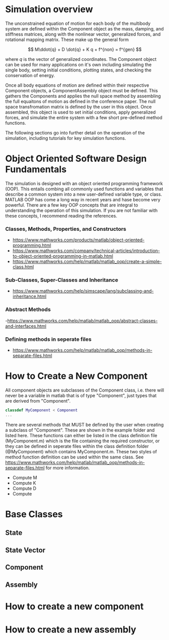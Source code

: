 # Simulation overview
The unconstrained equation of motion for each body of the multibody system are defined within the Component object as the mass, damping, and stiffness matrices, along with the nonlinear vector, generalized forces, and rotational mapping matrix. These make up the general form

$$ M\ddot{q} + D \dot{q} + K q + f^{non} = f^{gen} $$

where $q$ is the vector of generalized coordinates. The Component object can be used for many applications on it's own including simulating the single body, setting initial conditions, plotting states, and checking the conservation of energy.

Once all body equations of motion are defined within their respective Component objects, a ComponentAssembly object must be defined. This gathers the Components and applies the null space method by assembling the full equaitons of motion as defined in the conference paper. The null space transfromation matrix is defined by the user in this object. Once assembled, this object is used to set initial conditions, apply generalized forces, and simulate the entire system with a few short pre-defined method functions.

The following sections go into further detail on the operation of the simulation, including tutorials for key simulation functions.

# Object Oriented Software Design Fundamentals
The simulation is designed with an object oriented programming framework (OOP). This entails combing all commonly used functions and variables that describe a common system into a new user-defined variable type, or class. MATLAB OOP has come a long way in recent years and hase become very powerful. There are a few key OOP concepts that are integral to understanding the operation of this simulation. If you are not familiar with these concepts, I recommend reading the references.

### Classes, Methods, Properties, and Constructors
- https://www.mathworks.com/products/matlab/object-oriented-programming.html
- https://www.mathworks.com/company/technical-articles/introduction-to-object-oriented-programming-in-matlab.html
- https://www.mathworks.com/help/matlab/matlab_oop/create-a-simple-class.html

### Sub-Classes, Super-Classes and Inheritance
- https://www.mathworks.com/help/simscape/lang/subclassing-and-inheritance.html

### Abstract Methods
-https://www.mathworks.com/help/matlab/matlab_oop/abstract-classes-and-interfaces.html

### Defining methods in seperate files
- https://www.mathworks.com/help/matlab/matlab_oop/methods-in-separate-files.html 

# How to Create a New Component
All component objects are subclasses of the Component class, i.e. there will never be a variable in matlab that is of type "Component", just types that are derived from "Component". 

```matlab
classdef MyComponent < Component
...
```

There are several methods that MUST be defined by the user when creating a subclass of "Component". These are shown in the example folder and listed here. These functions can either be listed in the class definition file (MyComponent.m) which is the file containing the required constructor, or they can be defined in seperate files within the class definition folder (@MyComponent) which contains MyComponent.m. These two styles of method function definition can be used within the same class. See https://www.mathworks.com/help/matlab/matlab_oop/methods-in-separate-files.html for more information.
- Compute M
- Compute K
- Compute D
- Compute

# Base Classes

## State

## State Vector

## Component

## Assembly

# How to create a new component

# How to create a new assembly



